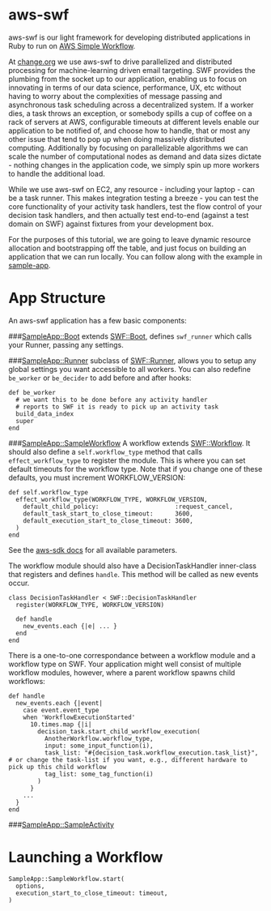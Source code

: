 aws-swf
==========

aws-swf is our light framework for developing distributed applications in Ruby to run on [AWS Simple Workflow](http://aws.amazon.com/swf/).

At [change.org](http://www.change.org) we use aws-swf to drive parallelized and distributed processing for machine-learning driven email targeting. SWF provides the plumbing from the socket up to our application, enabling us to focus on innovating in terms of our data science, performance, UX, etc without having to worry about the complexities of message passing and asynchronous task scheduling across a decentralized system. If a worker dies, a task throws an exception, or somebody spills a cup of coffee on a rack of servers at AWS, configurable timeouts at different levels enable our application to be notified of, and choose how to handle, that or most any other issue that tend to pop up when doing massively distributed computing. Additionally by focusing on parallelizable algorithms we can scale the number of computational nodes as demand and data sizes dictate - nothing changes in the application code, we simply spin up more workers to handle the additional load.

While we use aws-swf on EC2, any resource - including your laptop - can be a task runner. This makes integration testing a breeze - you can test the core functionality of your activity task handlers, test the flow control of your decision task handlers, and then actually test end-to-end (against a test domain on SWF) against fixtures from your development box.

For the purposes of this tutorial, we are going to leave dynamic resource allocation and bootstrapping off the table, and just focus on building an application that we can run locally. You can follow along with the example in [sample-app](sample-app/).


App Structure
=========
An aws-swf application has a few basic components:


###[SampleApp::Boot](sample-app/lib/boot.rb)
extends [SWF::Boot](lib/swf/boot.rb), defines `swf_runner` which calls your Runner, passing any settings.

###[SampleApp::Runner](sample-app/lib/runner.rb)
subclass of [SWF::Runner](lib/swf/runner.rb), allows you to setup any global settings you want accessible to all workers. You can also redefine `be_worker` or `be_decider` to add before and after hooks:

```
def be_worker
  # we want this to be done before any activity handler
  # reports to SWF it is ready to pick up an activity task
  build_data_index
  super
end
```

###[SampleApp::SampleWorkflow](sample-app/lib/sample_workflow.rb)
A workflow extends [SWF::Workflow](lib/workflows.rb). It should also define a `self.workflow_type` method that calls `effect_workflow_type` to register the module. This is where you can set default timeouts for the workflow type. Note that if you change one of these defaults, you must increment WORKFLOW_VERSION:

```
def self.workflow_type
  effect_workflow_type(WORKFLOW_TYPE, WORKFLOW_VERSION,
    default_child_policy:                     :request_cancel,
    default_task_start_to_close_timeout:      3600,
    default_execution_start_to_close_timeout: 3600,
  )
end
```
See the [aws-sdk docs](http://docs.aws.amazon.com/AWSRubySDK/latest/AWS/SimpleWorkflow/WorkflowType.html) for all available parameters.


The workflow module should also have a DecisionTaskHandler inner-class that registers and defines `handle`. This method will be called as new events occur.

```
class DecisionTaskHandler < SWF::DecisionTaskHandler
  register(WORKFLOW_TYPE, WORKFLOW_VERSION)

  def handle
    new_events.each {|e| ... }
  end
end
```

There is a one-to-one correspondance between a workflow module and a workflow type on SWF. Your application might well consist of multiple workflow modules, however, where a parent workflow spawns child workflows:

```
def handle
  new_events.each {|event|
    case event.event_type
    when 'WorkflowExecutionStarted'
      10.times.map {|i|
        decision_task.start_child_workflow_execution(
          AnotherWorkflow.workflow_type,
          input: some_input_function(i),
          task_list: "#{decision_task.workflow_execution.task_list}", # or change the task-list if you want, e.g., different hardware to pick up this child workflow
          tag_list: some_tag_function(i)
        )
      }
    ...
  }
end
```

###[SampleApp::SampleActivity](sample-app/lib/sample_activity.rb)

Launching a Workflow
=====================

```
SampleApp::SampleWorkflow.start(
  options,
  execution_start_to_close_timeout: timeout,
)
```

